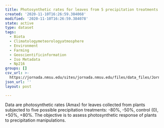 ```yaml
---
title: Photosynthetic rates for leaves from 5 precipitation treatments
created: '2020-11-10T16:26:59.384068'
modified: '2020-11-10T16:26:59.384078'
state: active
type: dataset
tags:
  - Biota
  - Climatologymeteorologyatmosphere
  - Environment
  - Farming
  - Geoscientificinformation
  - Iso Metadata
  - Np216
groups: []
csv_url: >-
  https://jornada.nmsu.edu/sites/jornada.nmsu.edu/files/data_files/JornadaStudy_409_precipitation_treatment_leaf_photosynthetic_rate_data.csv
json_url: ''
layout: post

---
```

<p>Data are photosynthetic rates (Amax) for leaves collected from plants subjected to five possible precipitation treatments: -80%, -50%, control (0), +50%, +80%. The objective is to assess photosynthetic response of plants to precipitation manipulations.</p>

